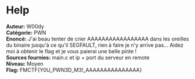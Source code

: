 # Help

**Auteur:** W00dy  
**Catégorie:** PWN  
**Enoncé:** J'ai beau tenter de crier AAAAAAAAAAAAAAAAA dans les oreilles du binaire jusqu'à ce qu'il SEGFAULT, rien à faire je n'y arrive pas... Aidez moi à obtenir le flag et je vous paierai une belle pinte !    
**Sources fournies:** main.c et ip + port du serveur en remote  
**Niveau:** Moyen  
**Flag:** FMCTF{Y0U_PWN3D_M3!_AAAAAAAAAAAAAAA}  